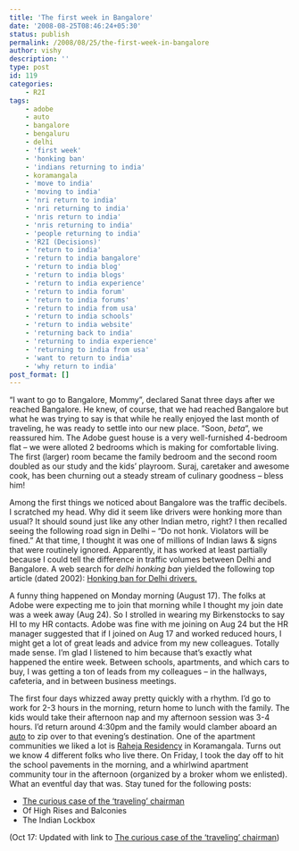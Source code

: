 ```yaml
---
title: 'The first week in Bangalore'
date: '2008-08-25T08:46:24+05:30'
status: publish
permalink: /2008/08/25/the-first-week-in-bangalore
author: vishy
description: ''
type: post
id: 119
categories: 
    - R2I
tags:
    - adobe
    - auto
    - bangalore
    - bengaluru
    - delhi
    - 'first week'
    - 'honking ban'
    - 'indians returning to india'
    - koramangala
    - 'move to india'
    - 'moving to india'
    - 'nri return to india'
    - 'nri returning to india'
    - 'nris return to india'
    - 'nris returning to india'
    - 'people returning to india'
    - 'R2I (Decisions)'
    - 'return to india'
    - 'return to india bangalore'
    - 'return to india blog'
    - 'return to india blogs'
    - 'return to india experience'
    - 'return to india forum'
    - 'return to india forums'
    - 'return to india from usa'
    - 'return to india schools'
    - 'return to india website'
    - 'returning back to india'
    - 'returning to india experience'
    - 'returning to india from usa'
    - 'want to return to india'
    - 'why return to india'
post_format: []
---
```

“I want to go to Bangalore, Mommy”, declared Sanat three days after we reached Bangalore. He knew, of course, that we had reached Bangalore but what he was trying to say is that while he really enjoyed the last month of traveling, he was ready to settle into our new place. “Soon, *beta*“, we reassured him. The Adobe guest house is a very well-furnished 4-bedroom flat – we were alloted 2 bedrooms which is making for comfortable living. The first (larger) room became the family bedroom and the second room doubled as our study and the kids’ playroom. Suraj, caretaker and awesome cook, has been churning out a steady stream of culinary goodness – bless him!

Among the first things we noticed about Bangalore was the traffic decibels. I scratched my head. Why did it seem like drivers were honking more than usual? It should sound just like any other Indian metro, right? I then recalled seeing the following road sign in Delhi – “Do not honk. Violators will be fined.” At that time, I thought it was one of millions of Indian laws &amp; signs that were routinely ignored. Apparently, it has worked at least partially because I could tell the difference in traffic volumes between Delhi and Bangalore. A web search for *delhi honking ban* yielded the following top article (dated 2002): [Honking ban for Delhi drivers.](http://news.bbc.co.uk/2/hi/south_asia/1738671.stm)

A funny thing happened on Monday morning (August 17). The folks at Adobe were expecting me to join that morning while I thought my join date was a week away (Aug 24). So I strolled in wearing my Birkenstocks to say HI to my HR contacts. Adobe was fine with me joining on Aug 24 but the HR manager suggested that if I joined on Aug 17 and worked reduced hours, I might get a lot of great leads and advice from my new colleagues. Totally made sense. I’m glad I listened to him because that’s exactly what happened the entire week. Between schools, apartments, and which cars to buy, I was getting a ton of leads from my colleagues – in the hallways, cafeteria, and in between business meetings.

The first four days whizzed away pretty quickly with a rhythm. I’d go to work for 2-3 hours in the morning, return home to lunch with the family. The kids would take their afternoon nap and my afternoon session was 3-4 hours. I’d return around 4:30pm and the family would clamber aboard an [auto](http://en.wikipedia.org/wiki/Auto_rickshaw) to zip over to that evening’s destination. One of the apartment communities we liked a lot is [Raheja Residency](http://qik.com/video/222587) in Koramangala. Turns out we know 4 different folks who live there. On Friday, I took the day off to hit the school pavements in the morning, and a whirlwind apartment community tour in the afternoon (organized by a broker whom we enlisted). What an eventful day that was. Stay tuned for the following posts:

- [The curious case of the ‘traveling’ chairman](http://ulaar.wordpress.com/2008/10/16/the-curious-case-of-the-traveling-chairman/)
- Of High Rises and Balconies
- The Indian Lockbox

(Oct 17: Updated with link to [The curious case of the ‘traveling’ chairman](http://ulaar.wordpress.com/2008/10/16/the-curious-case-of-the-traveling-chairman/))